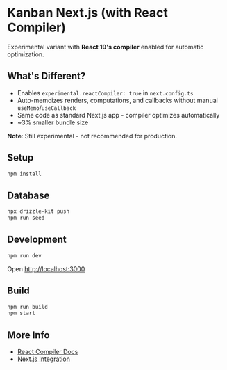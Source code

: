 # Kanban Next.js (with React Compiler)

Experimental variant with **React 19's compiler** enabled for automatic optimization.

## What's Different?

- Enables `experimental.reactCompiler: true` in `next.config.ts`
- Auto-memoizes renders, computations, and callbacks without manual `useMemo`/`useCallback`
- Same code as standard Next.js app - compiler optimizes automatically
- ~3% smaller bundle size

**Note**: Still experimental - not recommended for production.

## Setup

```bash
npm install
```

## Database

```bash
npx drizzle-kit push
npm run seed
```

## Development

```bash
npm run dev
```

Open [http://localhost:3000](http://localhost:3000)

## Build

```bash
npm run build
npm start
```

## More Info

- [React Compiler Docs](https://react.dev/learn/react-compiler)
- [Next.js Integration](https://nextjs.org/docs/app/api-reference/next-config-js/reactCompiler)
